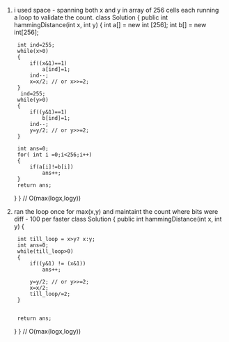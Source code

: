 1. i used space - spanning both  x and y in array of 256 cells each
   running a loop to validate the count.
class Solution {
    public int hammingDistance(int x, int y) {
        int a[] = new int [256];
        int b[] = new int[256];
        
        int ind=255;
        while(x>0)
        {
            if((x&1)==1)
                a[ind]=1;
            ind--;
            x=x/2; // or x>>=2;
        }
         ind=255;
        while(y>0)
        {
            if((y&1)==1)
                b[ind]=1;
            ind--;
            y=y/2; // or y>>=2;
        }
        
        int ans=0;
        for( int i =0;i<256;i++)
        {
            if(a[i]!=b[i])
                ans++;
        }
        return ans;
    }
}
// O(max(logx,logy))
2. ran the loop once for max(x,y) and maintaint the count where bits were diff  - 100 per faster
class Solution {
    public int hammingDistance(int x, int y) {
      
        int till_loop = x>y? x:y;
        int ans=0;
        while(till_loop>0)
        {
            if((y&1) != (x&1))
                ans++;
          
            y=y/2; // or y>>=2;
            x=x/2;
            till_loop/=2;
        }
        
        
        return ans;
    }
}
// O(max(logx,logy))

